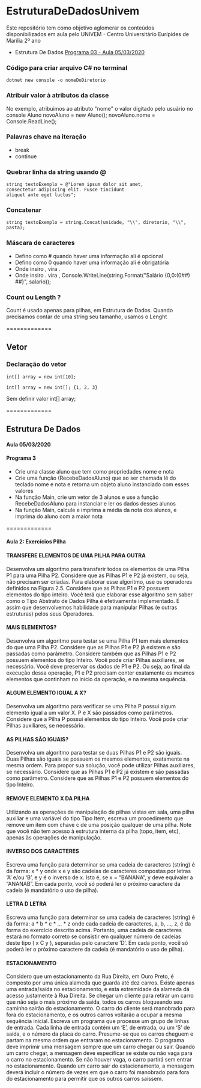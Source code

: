 # EstruturaDeDadosUnivem
Este repositório tem como objetivo aglomerar os conteúdos disponibilizados em aula pelo UNIVEM - Centro Universitário Eurípides de Marília 2º ano

- Estrutura De Dados [Programa 03 - Aula 05/03/2020](https://github.com/Massau/EstruturaDeDadosUnivem#estrutura-de-dados "Programa 03 - Aula 05/03/2020")

### Código para criar arquivo C# no terminal
    dotnet new console -o nomeDoDiretorio

### Atribuir valor à atributos da classe
No exemplo, atribuimos ao atributo "nome" o valor digitado pelo usuário no console
    Aluno novoAluno = new Aluno();
    novoAluno.nome = Console.ReadLine();

### Palavras chave na iteração
- break
- continue

### Quebrar linha da string usando @
    string textoExemplo = @"Lorem ipsum dolor sit amet,
    consectetur adipiscing elit. Fusce tincidunt 
    aliquet ante eget luctus";

### Concatenar
    string textoExemplo = string.Concat(unidade, "\\", diretorio, "\\", pasta);

### Máscara de caracteres
- Defino como # quando haver uma informação ali é opcional
- Defino como 0 quando haver uma informação ali é obrigatória
- Onde insiro , vira .
- Onde insiro . vira ,
    Console.WriteLine(string.Format("Salário {0,0:(0##) ##}", salario));

### Count ou Length ?
Count é usado apenas para pilhas, em Estrutura de Dados. Quando precisamos contar de uma string seu tamanho, usamos o Lenght

=============

## Vetor

### Declaração do vetor
    int[] array = new int[10];

    int[] array = new int[]; {1, 2, 3}

Sem definir valor
    int[] array;


=============

## Estrutura De Dados

#### Aula 05/03/2020
#### Programa 3

- Crie uma classe aluno que tem como propriedades nome e nota
- Crie uma função (RecebeDadosAluno) que ao ser chamada lê do teclado nome e nota e retorna um objeto aluno instanciado com esses valores
- Na função Main, crie um vetor de 3 alunos e use a função RecebeDadosAluno para instanciar e ler os dados desses alunos
- Na função Main, calcule e imprima a média da nota dos alunos, e imprima do aluno com a maior nota

=============

#### Aula 2: Exercícios Pilha

#### TRANSFERE ELEMENTOS DE UMA PILHA PARA OUTRA
Desenvolva um algoritmo para transferir todos os elementos de uma Pilha P1 para uma Pilha P2. 
Considere que as Pilhas P1 e P2 já existem, ou seja, não precisam ser criadas. 
Para elaborar esse algoritmo, use os operadores definidos na Figura 2.5.
Considere que as Pilhas P1 e P2 possuem elementos do tipo inteiro. 
Você terá que elaborar esse algoritmo sem saber como o Tipo Abstrato de Dados Pilha é efetivamente implementado. 
É assim que desenvolvemos habilidade para manipular Pilhas (e outras estruturas) pelos seus Operadores.

#### MAIS ELEMENTOS?
Desenvolva um algoritmo para testar se uma Pilha P1 tem mais elementos do que uma Pilha P2. 
Considere que as Pilhas P1 e P2 já existem e são passadas como parâmetro. 
Considere também que as Pilhas P1 e P2 possuem elementos do tipo Inteiro. 
Você pode criar Pilhas auxiliares, se necessário. 
Você deve preservar os dados de P1 e P2. Ou seja, ao final da execução dessa operação, P1 e P2 precisam conter exatamente os mesmos elementos que continham no início da operação, e na mesma sequência.

#### ALGUM ELEMENTO IGUAL A X?
Desenvolva um algoritmo para verificar se uma Pilha P possui algum elemento igual a um valor X. 
P e X são passados como parâmetros. 
Considere que a Pilha P possui elementos do tipo Inteiro. 
Você pode criar Pilhas auxiliares, se necessário.

#### AS PILHAS SÃO IGUAIS?
Desenvolva um algoritmo para testar se duas Pilhas P1 e P2 são iguais. 
Duas Pilhas são iguais se possuem os mesmos elementos, exatamente na mesma ordem. 
Para propor sua solução, você pode utilizar Pilhas auxiliares, se necessário.
Considere que as Pilhas P1 e P2 já existem e são passadas
como parâmetro. 
Considere que as Pilhas P1 e P2 possuem
elementos do tipo Inteiro.

#### REMOVE ELEMENTO X DA PILHA
Utilizando as operações de manipulação de pilhas vistas em sala, uma pilha auxiliar e uma variável do tipo Tipo Item, escreva um procedimento que remove um item com chave c de uma posição qualquer de uma pilha. 
Note que você não tem acesso à estrutura interna da pilha (topo, item, etc), apenas às operações de manipulação.

#### INVERSO DOS CARACTERES
Escreva uma função para determinar se uma cadeia de caracteres (string) é da forma: x * y onde x e y são cadeias de caracteres compostas por letras ‘A’ e/ou ‘B’, e y é o inverso de x. 
Isto é, se x = “BANANA”, y deve equivaler a “ANANAB”.
Em cada ponto, você só poderá ler o próximo caractere da cadeia (é mandatório o uso de pilha).

#### LETRA D LETRA
Escreva uma função para determinar se uma cadeia de caracteres (string) é da forma: a * b * c * ... * z onde cada cadeia de caracteres, a, b, ..., z, é da forma do exercício descrito acima. 
Portanto, uma cadeia de caracteres estará no formato correto se consistir em qualquer número de cadeias deste tipo ( x C y ), separadas pelo caractere ‘D’. 
Em cada ponto, você só poderá ler o próximo caractere da cadeia (é mandatório o uso de pilha).

#### ESTACIONAMENTO
Considero que um estacionamento da Rua Direita, em Ouro Preto, é composto por uma única alameda que guarda até dez carros. 
Existe apenas uma entrada/saída no estacionamento, e esta extremidade da alameda dá acesso justamente à Rua Direita. 
Se chegar um cliente para retirar um carro que não seja o mais próximo da saída, todos os carros bloqueando seu caminho sairão do estacionamento. 
O carro do cliente será manobrado para fora do estacionamento, e os outros carros voltarão a ocupar a mesma sequência inicial. Escreva um programa que processe um grupo de linhas de entrada. Cada linha de entrada contém um ‘E’, de entrada, ou um ‘S’ de saída, e o número da placa do carro. 
Presume-se que os carros cheguem e partam na mesma ordem que entraram no estacionamento. 
O programa deve imprimir uma mensagem sempre que um carro chegar ou sair. 
Quando um carro chegar, a mensagem deve especificar se existe ou não vaga para o carro no estacionamento. 
Se não houver vaga, o carro partirá sem entrar no estacionamento. Quando um carro sair do estacionamento, a mensagem deverá incluir o número de vezes em que o carro foi manobrado para fora do estacionamento para permitir que os outros carros saíssem.